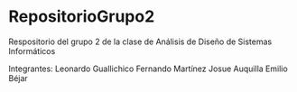 # RepositorioGrupo2
Respositorio del grupo 2 de la clase de Análisis de Diseño de Sistemas Informáticos

Integrantes:
Leonardo Guallichico
Fernando Martínez
Josue Auquilla
Emilio Béjar

